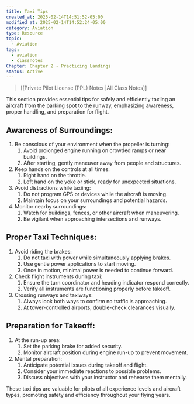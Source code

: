 ```yaml
---
title: Taxi Tips
created_at: 2025-02-14T14:51:52-05:00
modified_at: 2025-02-14T14:52:24-05:00
category: Aviation
type: Resource
topic:
  - Aviation
tags:
  - aviation
  - classnotes
Chapter: Chapter 2 - Practicing Landings
status: Active
---
```

>[[Private Pilot License (PPL) Notes |All Class Notes]]

This section provides essential tips for safely and efficiently taxiing an aircraft from the parking spot to the runway, emphasizing awareness, proper handling, and preparation for flight.

## Awareness of Surroundings:

1. Be conscious of your environment when the propeller is turning:
    1. Avoid prolonged engine running on crowded ramps or near buildings.
    2. After starting, gently maneuver away from people and structures.
2. Keep hands on the controls at all times:
    1. Right hand on the throttle.
    2. Left hand on the yoke or stick, ready for unexpected situations.
3. Avoid distractions while taxiing:
    1. Do not program GPS or devices while the aircraft is moving.
    2. Maintain focus on your surroundings and potential hazards.
4. Monitor nearby surroundings:
    1. Watch for buildings, fences, or other aircraft when maneuvering.
    2. Be vigilant when approaching intersections and runways.

## Proper Taxi Techniques:

1. Avoid riding the brakes:
    1. Do not taxi with power while simultaneously applying brakes.
    2. Use gentle power applications to start moving.
    3. Once in motion, minimal power is needed to continue forward.
2. Check flight instruments during taxi:
    1. Ensure the turn coordinator and heading indicator respond correctly.
    2. Verify all instruments are functioning properly before takeoff.
3. Crossing runways and taxiways:
    1. Always look both ways to confirm no traffic is approaching.
    2. At tower-controlled airports, double-check clearances visually.

## Preparation for Takeoff:

1. At the run-up area:
    1. Set the parking brake for added security.
    2. Monitor aircraft position during engine run-up to prevent movement.
2. Mental preparation:
    1. Anticipate potential issues during takeoff and flight.
    2. Consider your immediate reactions to possible problems.
    3. Discuss objectives with your instructor and rehearse them mentally.

These taxi tips are valuable for pilots of all experience levels and aircraft types, promoting safety and efficiency throughout your flying years.